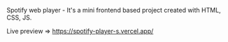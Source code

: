Spotify web player - It's a mini frontend based project created with HTML, CSS, JS.

Live preview => https://spotify-player-s.vercel.app/ 

